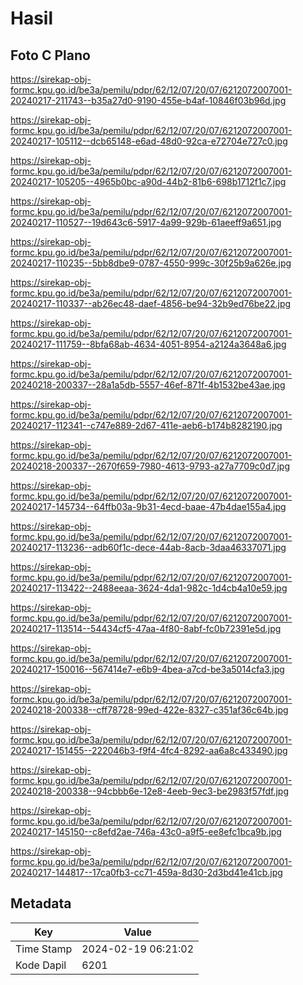 # Hasil

## Foto C Plano

https://sirekap-obj-formc.kpu.go.id/be3a/pemilu/pdpr/62/12/07/20/07/6212072007001-20240217-211743--b35a27d0-9190-455e-b4af-10846f03b96d.jpg

https://sirekap-obj-formc.kpu.go.id/be3a/pemilu/pdpr/62/12/07/20/07/6212072007001-20240217-105112--dcb65148-e6ad-48d0-92ca-e72704e727c0.jpg

https://sirekap-obj-formc.kpu.go.id/be3a/pemilu/pdpr/62/12/07/20/07/6212072007001-20240217-105205--4965b0bc-a90d-44b2-81b6-698b1712f1c7.jpg

https://sirekap-obj-formc.kpu.go.id/be3a/pemilu/pdpr/62/12/07/20/07/6212072007001-20240217-110527--19d643c6-5917-4a99-929b-61aeeff9a651.jpg

https://sirekap-obj-formc.kpu.go.id/be3a/pemilu/pdpr/62/12/07/20/07/6212072007001-20240217-110235--5bb8dbe9-0787-4550-999c-30f25b9a626e.jpg

https://sirekap-obj-formc.kpu.go.id/be3a/pemilu/pdpr/62/12/07/20/07/6212072007001-20240217-110337--ab26ec48-daef-4856-be94-32b9ed76be22.jpg

https://sirekap-obj-formc.kpu.go.id/be3a/pemilu/pdpr/62/12/07/20/07/6212072007001-20240217-111759--8bfa68ab-4634-4051-8954-a2124a3648a6.jpg

https://sirekap-obj-formc.kpu.go.id/be3a/pemilu/pdpr/62/12/07/20/07/6212072007001-20240218-200337--28a1a5db-5557-46ef-871f-4b1532be43ae.jpg

https://sirekap-obj-formc.kpu.go.id/be3a/pemilu/pdpr/62/12/07/20/07/6212072007001-20240217-112341--c747e889-2d67-411e-aeb6-b174b8282190.jpg

https://sirekap-obj-formc.kpu.go.id/be3a/pemilu/pdpr/62/12/07/20/07/6212072007001-20240218-200337--2670f659-7980-4613-9793-a27a7709c0d7.jpg

https://sirekap-obj-formc.kpu.go.id/be3a/pemilu/pdpr/62/12/07/20/07/6212072007001-20240217-145734--64ffb03a-9b31-4ecd-baae-47b4dae155a4.jpg

https://sirekap-obj-formc.kpu.go.id/be3a/pemilu/pdpr/62/12/07/20/07/6212072007001-20240217-113236--adb60f1c-dece-44ab-8acb-3daa46337071.jpg

https://sirekap-obj-formc.kpu.go.id/be3a/pemilu/pdpr/62/12/07/20/07/6212072007001-20240217-113422--2488eeaa-3624-4da1-982c-1d4cb4a10e59.jpg

https://sirekap-obj-formc.kpu.go.id/be3a/pemilu/pdpr/62/12/07/20/07/6212072007001-20240217-113514--54434cf5-47aa-4f80-8abf-fc0b72391e5d.jpg

https://sirekap-obj-formc.kpu.go.id/be3a/pemilu/pdpr/62/12/07/20/07/6212072007001-20240217-150016--567414e7-e6b9-4bea-a7cd-be3a5014cfa3.jpg

https://sirekap-obj-formc.kpu.go.id/be3a/pemilu/pdpr/62/12/07/20/07/6212072007001-20240218-200338--cff78728-99ed-422e-8327-c351af36c64b.jpg

https://sirekap-obj-formc.kpu.go.id/be3a/pemilu/pdpr/62/12/07/20/07/6212072007001-20240217-151455--222046b3-f9f4-4fc4-8292-aa6a8c433490.jpg

https://sirekap-obj-formc.kpu.go.id/be3a/pemilu/pdpr/62/12/07/20/07/6212072007001-20240218-200338--94cbbb6e-12e8-4eeb-9ec3-be2983f57fdf.jpg

https://sirekap-obj-formc.kpu.go.id/be3a/pemilu/pdpr/62/12/07/20/07/6212072007001-20240217-145150--c8efd2ae-746a-43c0-a9f5-ee8efc1bca9b.jpg

https://sirekap-obj-formc.kpu.go.id/be3a/pemilu/pdpr/62/12/07/20/07/6212072007001-20240217-144817--17ca0fb3-cc71-459a-8d30-2d3bd41e41cb.jpg


## Metadata

| Key        | Value               |
| ---------- | ------------------- |
| Time Stamp | 2024-02-19 06:21:02 |
| Kode Dapil | 6201                |



